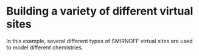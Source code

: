 # Building a variety of different virtual sites

In this example, several different types of SMIRNOFF virtual sites are used to model different chemistries.
